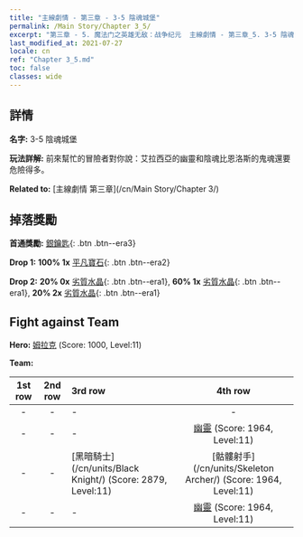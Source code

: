 ```yaml
---
title: "主線劇情 - 第三章 - 3-5 陰魂城堡"
permalink: /Main Story/Chapter 3_5/
excerpt: "第三章 - 5. 魔法门之英雄无敌：战争纪元  主線劇情 - 第三章_5. 3-5 陰魂城堡"
last_modified_at: 2021-07-27
locale: cn
ref: "Chapter 3_5.md"
toc: false
classes: wide
---
```


## 詳情

 **名字:** 3-5 陰魂城堡

 **玩法詳解:** 前來幫忙的冒險者對你說：艾拉西亞的幽靈和陰魂比恩洛斯的鬼魂還要危險得多。

 **Related to:** [主線劇情 第三章](/cn/Main Story/Chapter 3/)

## 掉落獎勵

 **首通獎勵:** [銀鑰匙](/cn/Items/con_693/){: .btn .btn--era3}

 **Drop 1:** **100% 1x** [平凡寶石](/cn/Items/mat_10/){: .btn .btn--era2}

 **Drop 2:** **20% 0x** [劣質水晶](/cn/Items/mat_5/){: .btn .btn--era1}, **60% 1x** [劣質水晶](/cn/Items/mat_5/){: .btn .btn--era1}, **20% 2x** [劣質水晶](/cn/Items/mat_5/){: .btn .btn--era1}


## Fight against Team
 **Hero:** [姆拉克](/cn/heroes/Mullich/) (Score: 1000, Level:11)

 **Team:**


  | 1st row | 2nd row | 3rd row | 4th row |
  |:----:|:----:|:----|:----:|
  | - | - | - | - |
  | - | - | - | [幽靈](/cn/units/Wight/) (Score: 1964, Level:11)  |
  | - | - | [黑暗騎士](/cn/units/Black Knight/) (Score: 2879, Level:11)  | [骷髏射手](/cn/units/Skeleton Archer/) (Score: 1964, Level:11)  |
  | - | - | - | [幽靈](/cn/units/Wight/) (Score: 1964, Level:11)  |


